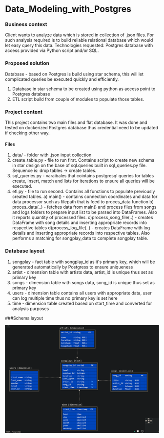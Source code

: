 # Data_Modeling_with_Postgres


### Business context

Client wants to analyze data which is stored in collection of .json files. For such analysis required is to build reliable relational database which would let easy query this data. Technologies requested: Postgres database with access provided via Python script and/or SQL.


### Proposed solution
Database - based on Postgres is build using star schema, this will let complicated queries be executed quickly and efficiently. 
1. Database in star schema to be created using python as access point to Postgres database
2. ETL script build from couple of modules to populate those tables.


### Project content

This project contains two main files and flat database. It was done and tested on dockerized Postgres database thus credential need to be updated if checking other way.

#### Files

1. data/ - folder with .json input collection
2. create_table.py - file to run first. Contains script to create new schema in star design on the base of sql.queries built in sql_queries.py file. Sequence is: drop tables -> create tables.
3. sql_queries.py - varaibales that cointains postgresql queries for tables create, insert, match and lists for iterations to ensure all queries will be executed.
4. etl.py - file to run second. Contains all functions to populate previously created tables.
    a) main() - contains connection coordinates and data for data processor such as filepath that is feed to proces_data function
    b) proces_data(..) - fetches data from main() and process files from songs and logs folders to prepare input list to be parsed into DataFrames. Also it reports quantity of processed files. 
    c)process_song_file(..) - creates DataFrame with song details and inserting appropriate records into respective tables
    d)process_log_file(..) - creates DataFrame with log details and inserting appropriate records into respective tables. Also performs a matching for songplay_data to complete songplay table. 
    
### Database layout

1. songplay - fact table with songplay_id as it's primary key, which will be generated automatically by Postgress to ensure uniqueness
2. artist - dimension table with artists data, artist_id is unique thus set as primary key
3. songs - dimension table with songs data, song_id is unique thus set as primary key
4. users - dimension table contains all users with appropriate data, user can log multiple time thus no primary key is set here
5. time - dimension table created based on start_time and converted for analysis purposes

###Schema layout

![schema](schema.png) 